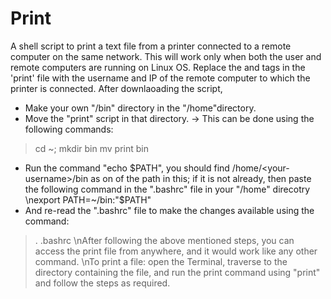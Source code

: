 # Print
A shell script to print a text file from a printer connected to a remote computer on the same network.
This will work only when both the user and remote computers are running on Linux OS.
Replace the <user-name> and <ip> tags in the 'print' file with the username and IP of the remote computer to which the printer is connected.
After downlaoading the script,
  - Make your own "/bin" directory in the "/home"directory.
  - Move the "print" script in that directory.
  -> This can be done using the following commands:
  > cd ~; mkdir bin
  > mv print bin
  - Run the command "echo $PATH", you should find /home/<your-username>/bin as on of the path in this; if it is not already, then paste the following command in the ".bashrc" file in your "/home" direcotry
  \nexport PATH=~/bin:"$PATH"
  - And re-read the ".bashrc" file to make the changes available using the command:
  > . .bashrc
\nAfter following the above mentioned steps, you can access the print file from anywhere, and it would work like any other command.
\nTo print a file: open the Terminal, traverse to the directory containing the file, and run the print command using "print" and follow the steps as required.
